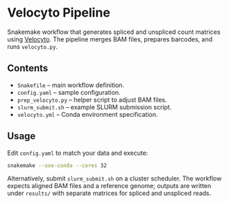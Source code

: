# Velocyto Pipeline

Snakemake workflow that generates spliced and unspliced count matrices using [Velocyto](https://velocyto.org/). The pipeline merges BAM files, prepares barcodes, and runs `velocyto.py`.

## Contents
- `Snakefile` – main workflow definition.
- `config.yaml` – sample configuration.
- `prep_velocyto.py` – helper script to adjust BAM files.
- `slurm_submit.sh` – example SLURM submission script.
- `velocyto.yml` – Conda environment specification.

## Usage
Edit `config.yaml` to match your data and execute:

```bash
snakemake --use-conda --cores 32
```

Alternatively, submit `slurm_submit.sh` on a cluster scheduler. The workflow expects aligned BAM files and a reference genome; outputs are written under `results/` with separate matrices for spliced and unspliced reads.
